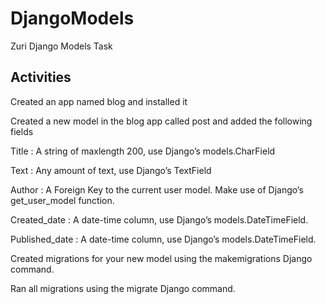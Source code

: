# DjangoModels
Zuri Django Models Task

## Activities
Created an app named blog and installed it

Created a new model in the blog app called post and added the following fields

Title : A string of maxlength 200, use Django’s models.CharField

Text : Any amount of text, use Django’s TextField

Author : A Foreign Key to the current user model. Make use of Django’s get_user_model function.

Created_date : A date-time column, use Django’s models.DateTimeField. 

Published_date : A date-time column, use Django’s models.DateTimeField.

Created migrations for your new model using the makemigrations Django command. 

Ran all migrations using the migrate Django command.